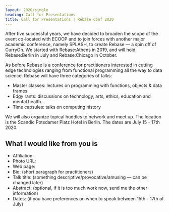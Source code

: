 ```yaml
---
layout: 2020/single
heading: Call for Presentations
title: Call for Presentations | Rebase Conf 2020
---
```

After five successful years, we have decided to broaden the scope of the event co-located with ECOOP and to join forces with another major academic conference, namely SPLASH, to create Rebase — a spin off of CurryOn.  We started with Rebase:Athens in 2019, and will hold Rebase:Berlin in July and Rebase:Chicago in October.

As before Rebase is a conference for practitioners interested in cutting edge technologies ranging from functional programming all the way to data science. Rebase will have three categories of talks:

- Master classes:  lectures on programming with functions, objects & data frames
- Edgy rants: discussions on technology, arts, ethics, education and mental health...
- Time capsules: talks on computing history 

We will also organize topical huddles to network and meet up. The location is the Scandic Potsdamer Platz Hotel in Berlin. The dates are July 15 - 17th 2020.

## What I would like from you is

- Affiliation:
- Photo URL:
- Web page:
- Bio: (short paragraph for practitioners)
- Talk title: (something descriptive/provocative/amusing — can be changed later)
- Abstract: (optional, if it is too much work now, send me the other information)
- Dates: (if you have preferences on when to speak between 15th - 17th of July)